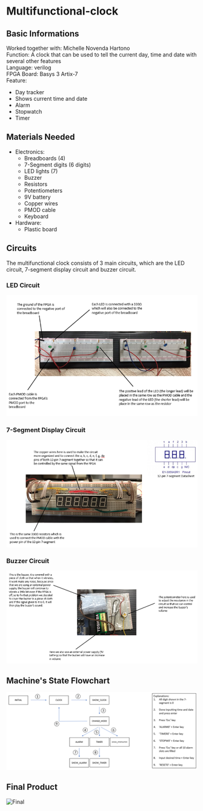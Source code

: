 # Multifunctional-clock  

## Basic Informations  
Worked together with: Michelle Novenda Hartono  
Function: A clock that can be used to tell the current day, time and date with several other features  
Language: verilog  
FPGA Board: Basys 3 Artix-7  
Feature:  
- Day tracker
- Shows current time and date
- Alarm
- Stopwatch
- Timer

## Materials Needed
- Electronics:
  * Breadboards (4)
  * 7-Segment digits (6 digits)
  * LED lights (7)
  * Buzzer
  * Resistors
  * Potentiometers
  * 9V battery
  * Copper wires
  * PMOD cable
  * Keyboard
- Hardware:
  * Plastic board

## Circuits
The multifunctional clock consists of 3 main circuits, which are the LED circuit, 7-segment display circuit and buzzer circuit.  

### LED Circuit
![LED_circuit](/image/LED_circuit.png)  

### 7-Segment Display Circuit
![7-segment_circuit](/image/7-segment_circuit.png)  

### Buzzer Circuit
![Buzzer_circuit](/image/buzzer_circuit.png)  

## Machine's State Flowchart
![FSM](/image/FSM.png)  

## Final Product
![Final](/image/Final.JPG)  
